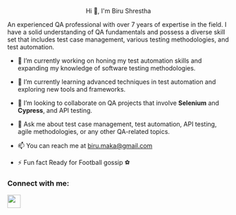 <p align="center">
Hi 👋, I'm Biru Shrestha
</p>

An experienced QA professional with over 7 years of expertise in the field. I have a solid understanding of QA fundamentals and possess a diverse skill set that includes test case management, various testing methodologies, and test automation.

- 🔭 I’m currently working on honing my test automation skills and expanding my knowledge of software testing methodologies.
  
- 🌱 I’m currently learning advanced techniques in test automation and exploring new tools and frameworks.
  
- 👯 I’m looking to collaborate on QA projects that involve **Selenium** and **Cypress**, and API testing.
  
- 💬 Ask me about test case management, test automation, API testing, agile methodologies, or any other QA-related topics.
  
- 📫 You can reach me at biru.maka@gmail.com
  
- ⚡ Fun fact Ready for Football gossip ⚽
  
<!--
**birushrestha24/birushrestha24** is a ✨ _special_ ✨ repository because its `README.md` (this file) appears on your GitHub profile.

Here are some ideas to get you started:

-->

### Connect with me:
<a href="https://www.linkedin.com/in/birushrestha/" target="blank"><img align="center" src="https://cdn1.iconfinder.com/data/icons/logotypes/32/circle-linkedin-1024.png" height="30" /></a>

